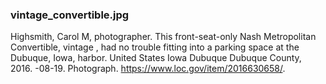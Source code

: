 ### vintage_convertible.jpg

Highsmith, Carol M, photographer. This front-seat-only Nash Metropolitan Convertible, vintage , had no trouble fitting into a parking space at the Dubuque, Iowa, harbor. United States Iowa Dubuque Dubuque County, 2016. -08-19. Photograph. https://www.loc.gov/item/2016630658/.